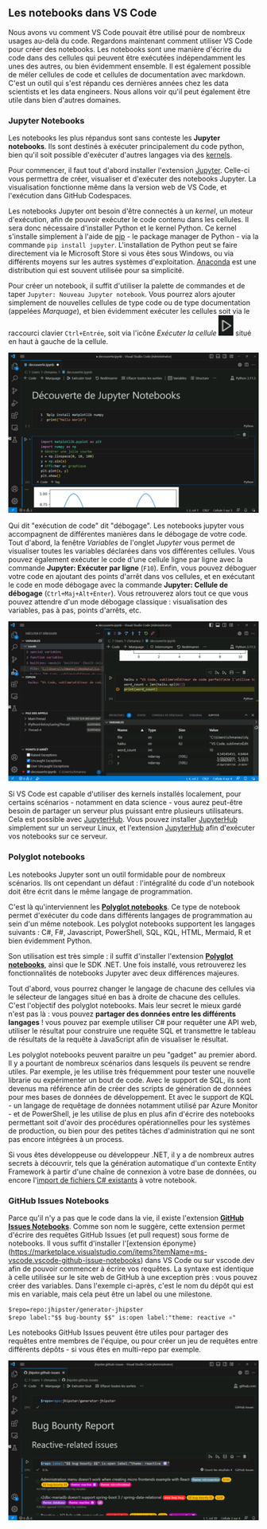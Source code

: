 ## Les notebooks dans VS Code

Nous avons vu comment VS Code pouvait être utilisé pour de nombreux usages au-delà du code. Regardons maintenant comment utiliser VS Code pour créer des notebooks. Les notebooks sont une manière d'écrire du code dans des cellules qui peuvent être exécutées indépendamment les unes des autres, ou bien évidemment ensemble. Il est également possible de méler cellules de code et cellules de documentation avec markdown. C'est un outil qui s'est répandu ces dernières années chez les data scientists et les data engineers. Nous allons voir qu'il peut également être utile dans bien d'autres domaines.

### Jupyter Notebooks

Les notebooks les plus répandus sont sans conteste les **Jupyter notebooks**. Ils sont destinés à exécuter principalement du code python, bien qu'il soit possible d'exécuter d'autres langages via des [kernels](https://github.com/jupyter/jupyter/wiki/Jupyter-kernels).

Pour commencer, il faut tout d'abord installer l'extension  [Jupyter](https://marketplace.visualstudio.com/items?itemName=ms-toolsai.jupyter). Celle-ci vous permettra de créer, visualiser et d'exécuter des notebooks Jupyter. La visualisation fonctionne même dans la version web de VS Code, et l'exécution dans GitHub Codespaces.

Les notebooks Jupyter ont besoin d'être connectés à un _kernel_, un moteur d'exécution, afin de pouvoir exécuter le code contenu dans les cellules. Il sera donc nécessaire d'installer Python et le kernel Python. Ce kernel s'installe simplement à l'aide de [pip](https://pypi.org/project/jupyter/) - le package manager de Python - via la commande `pip install jupyter`. L'installation de Python peut se faire directement via le Microsoft Store si vous êtes sous Windows, ou via différents moyens sur les autres systèmes d'exploitation. [Anaconda](https://www.anaconda.com/products/individual) est une distribution qui est souvent utilisée pour sa simplicité. 

Pour créer un notebook, il suffit d'utiliser la palette de commandes et de taper `Jupyter: Nouveau Jupyter notebook`. Vous pourrez alors ajouter simplement de nouvelles cellules de type code ou de type documentation (appelées _Marquage_), et bien évidemment exécuter les cellules soit via le raccourci clavier `Ctrl+Entrée`, soit via l'icône _Exécuter la cellule_ ![Exécuter la cellule](./images/08-execute-cell.png) situé en haut à gauche de la cellule.

![Un notebook Jupyter](./images/08-jupyter.png)

Qui dit "exécution de code" dit "débogage". Les notebooks jupyter vous accompagnent de différentes manières dans le débogage de votre code. Tout d'abord, la fenêtre _Variables_ de l'onglet _Jupyter_ vous permet de visualiser toutes les variables déclarées dans vos différentes cellules. Vous pouvez également exécuter le code d'une cellule ligne par ligne avec la commande **Jupyter: Exécuter par ligne** (`F10`). Enfin, vous pouvez déboguer votre code en ajoutant des points d'arrêt dans vos cellules, et en exécutant le code en mode débogage avec la commande **Jupyter: Cellule de débogage** (`Ctrl+Maj+Alt+Enter`). Vous retrouverez alors tout ce que vous pouvez attendre d'un mode débogage classique : visualisation des variables, pas à pas, points d'arrêts, etc.

![Un notebook Jupyter en cours de débogage](./images/08-debug.png)

Si VS Code est capable d'utiliser des kernels installés localement, pour certains scénarios - notamment en data science - vous aurez peut-être besoin de partager un serveur plus puissant entre plusieurs utilisateurs. Cela est possible avec [JupyterHub](https://jupyter.org/hub). Vous pouvez installer [JupyterHub](https://tljh.jupyter.org/en/latest/index.html) simplement sur un serveur Linux, et l'extension [JupyterHub](https://marketplace.visualstudio.com/items?itemName=ms-toolsai.jupyter-hub) afin d'exécuter vos notebooks sur ce serveur.

### Polyglot notebooks

Les notebooks Jupyter sont un outil formidable pour de nombreux scénarios. Ils ont cependant un défaut : l'intégralité du code d'un notebook doit être écrit dans le même langage de programmation. 

C'est là qu'interviennent les [**Polyglot notebooks**](https://marketplace.visualstudio.com/items?itemName=ms-dotnettools.dotnet-interactive-vscode). Ce type de notebook permet d'exécuter du code dans différents langages de programmation au sein d'un même notebook. Les polyglot notebooks supportent les langages suivants : C#, F#, Javascript, PowerShell, SQL, KQL, HTML, Mermaid, R et bien évidemment Python.

Son utilisation est très simple : il suffit d'installer l'extension [**Polyglot notebooks**](https://marketplace.visualstudio.com/items?itemName=ms-dotnettools.dotnet-interactive-vscode), ainsi que le SDK .NET. Une fois installé, vous retrouverez les fonctionnalités de notebooks Jupyter avec deux différences majeures. 

Tout d'abord, vous pourrez changer le langage de chacune des cellules via le sélecteur de langages situé en bas à droite de chacune des cellules. C'est l'objectif des polyglot notebooks. Mais leur secret le mieux gardé n'est pas là : vous pouvez **partager des données entre les différents langages** ! vous pouvez par exemple utiliser C# pour requêter une API web, utiliser le résultat pour construire une requête SQL et transmettre le tableau de résultats de la requête à JavaScript afin de visualiser le résultat. 

<!-- Magic commands, 
https://github.com/dotnet/interactive/blob/main/docs/magic-commands.md
 -->

Les polyglot notebooks peuvent paraitre un peu "gadget" au premier abord. Il y a pourtant de nombreux scénarios dans lesquels ils peuvent se rendre utiles. Par exemple, je les utilise très fréquemment pour tester une nouvelle librarie ou expérimenter un bout de code. Avec le support de SQL, ils sont devenus ma référence afin de créer des scripts de génération de données pour mes bases de données de développement. Et avec le support de KQL - un langage de requêtage de données notamment utilisé par Azure Monitor - et de PowerShell, je les utilise de plus en plus afin d'écrire des notebooks permettant soit d'avoir des procédures opérationnelles pour les systèmes de production, ou bien pour des petites tâches d'administration qui ne sont pas encore intégrées à un process.

Si vous êtes développeuse ou développeur .NET, il y a de nombreux autres secrets à découvrir, tels que la génération automatique d'un contexte Entity Framework à partir d'une chaîne de connexion à votre base de données, ou encore l'[import de fichiers C# existants](https://github.com/dotnet/interactive/blob/main/docs/import-magic-command.md) à votre notebook.

<!-- Input prompts https://github.com/dotnet/interactive/blob/main/docs/input-prompts.md -->
<!-- Run Notebooks in command line https://github.com/jonsequitur/dotnet-repl#-run-a-notebook-script-or-code-file-and-then-exit -->

### GitHub Issues Notebooks

Parce qu'il n'y a pas que le code dans la vie, il existe l'extension [**GitHub Issues Notebooks**](https://marketplace.visualstudio.com/items?itemName=ms-vscode.vscode-github-issue-notebooks). Comme son nom le suggère, cette extension permet d'écrire des requêtes GitHub Issues (et pull request) sous forme de notebooks. Il vous suffit d'installer l'[extension éponyme}(https://marketplace.visualstudio.com/items?itemName=ms-vscode.vscode-github-issue-notebooks) dans VS Code ou sur vscode.dev afin de pouvoir commencer à écrire vos requêtes. La syntaxe est identique à celle utilisée sur le site web de GitHub à une exception près : vous pouvez créer des variables. Dans l'exemple ci-après, c'est le nom du dépôt qui est mis en variable, mais cela peut être un label ou une milestone.

```
$repo=repo:jhipster/generator-jhipster
$repo label:"$$ bug-bounty $$" is:open label:"theme: reactive ⚛️"
```

Les notebooks GitHub Issues peuvent être utiles pour partager des requêtes entre membres de l'équipe, ou pour créer un jeu de requêtes entre différents dépôts - si vous êtes en multi-repo par exemple. 

![Un notebook GitHub Issues](./images/08-ghissues.png)
